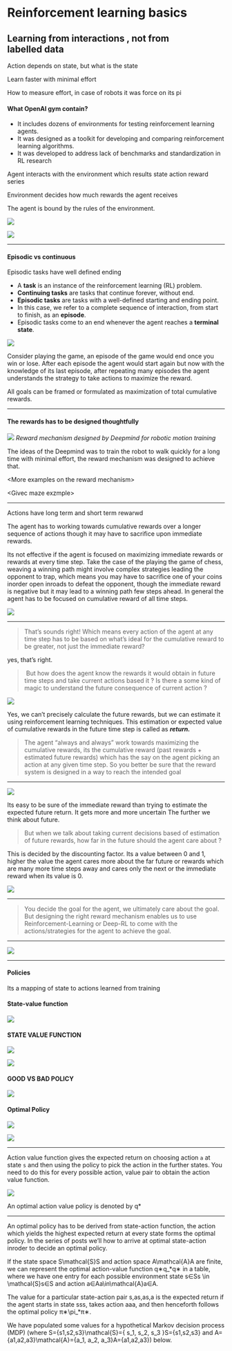 # Reinforcement learning basics

## Learning from interactions&nbsp;, not from labelled&nbsp;data

Action depends on state, but what is the state&nbsp;

Learn faster with minimal effort&nbsp;

How to measure effort, in case of robots it was force on its pi

#### What OpenAI gym&nbsp;contain?

- It includes dozens of environments for testing reinforcement learning agents.&nbsp;
- It was designed as a toolkit for developing and comparing reinforcement learning algorithms.&nbsp;
- It was developed to address lack of benchmarks and standardization in RL research

Agent interacts with the environment which results state action reward series&nbsp;

Environment decides how much rewards the agent receives&nbsp;

The agent is bound by the rules of the environment.

 ![](https://cdn-images-1.medium.com/max/1600/1*2IeyiutGmqkB3e7dIJ6U-A.jpeg)

 ![](https://cdn-images-1.medium.com/max/1600/1*nvD7SdPneUOek0tz9uRKUw.png)

* * *

#### Episodic vs continuous&nbsp;

Episodic tasks have well defined ending&nbsp;

- A **task** is an instance of the reinforcement learning (RL) problem.
- **Continuing tasks** are tasks that continue forever, without end.
- **Episodic tasks** are tasks with a well-defined starting and ending point.
- In this case, we refer to a complete sequence of interaction, from start to finish, as an **episode**.
- Episodic tasks come to an end whenever the agent reaches a **terminal state**.

 ![](https://cdn-images-1.medium.com/max/1200/1*HmD4hH0zNfIBoMBuNFAvhg.png)

Consider playing the game, an episode of the game would end once you win or lose. After each episode the agent would start again but now with the knowledge of its last episode, after repeating many episodes the agent understands the strategy to take actions to maximize the reward.

All goals can be framed or formulated as maximization of total cumulative rewards.

* * *

#### The rewards has to be designed thoughtfully&nbsp;

 ![](https://cdn-images-1.medium.com/max/2000/1*twqhvJlyvposftzFlQz2Eg.png)
*Reward mechanism designed by Deepmind for robotic motion&nbsp;training&nbsp;*

The ideas of the Deepmind was to train the robot to walk quickly for a long time with minimal effort, the reward mechanism was designed to achieve that.

\<More examples on the reward mechanism\>

\<Givec maze exzmple\>

* * *

Actions have long term and short term rewarwd&nbsp;

The agent has to working towards cumulative rewards over a longer sequence of actions though it may have to sacrifice upon immediate rewards.&nbsp;

Its not effective if the agent is focused on maximizing immediate rewards or rewards at every time step. Take the case of the playing the game of chess, weaving a winning path might involve complex strategies leading the opponent to trap, which means you may have to sacrifice one of your coins inorder open inroads to defeat the opponent, though the immediate reward is negative but it may lead to a winning path few steps ahead. In general the agent has to be focused on cumulative reward of all time steps.

 ![](https://cdn-images-1.medium.com/max/1600/1*eWnhJOPh_UXIM4cN-HGpFA.png)

* * *

> That’s sounds right! Which means every action of the agent at any time step has to be based on what’s ideal for the cumulative reward to be greater, not just the immediate reward?

yes, that’s right.

> &nbsp;But how does the agent know the rewards it would obtain in future time steps and take current actions based it&nbsp;? Is there a some kind of magic to understand the future consequence of current action&nbsp;?

 ![](https://cdn-images-1.medium.com/max/1200/1*Y5TKDOOcKqPxhOwmpXtSZg.png)

Yes, we can’t precisely calculate the future rewards, but we can estimate it using reinforcement learning techniques. This estimation or expected value of cumulative rewards in the future time step is called as **_return._**

>

> The agent “always and always” work towards maximizing the cumulative rewards, its the cumulative reward (past rewards + estimated future rewards) which has the say on the agent picking an action at any given time step. So you better be sure that the reward system is designed in a way to reach the intended&nbsp;goal

* * *

 ![](https://cdn-images-1.medium.com/max/1200/1*zOOlNjrDGLyGX40zzHQzuA.jpeg)

Its easy to be sure of the immediate reward than trying to estimate the expected future return. It gets more and more uncertain The further we think about future.&nbsp;

> But when we talk about taking current decisions based of estimation of future rewards, how far in the future should the agent care about&nbsp;?

This is decided by the discounting factor. Its a value between 0 and 1, higher the value the agent cares more about the far future or rewards which are many more time steps away and cares only the next or the immediate reward when its value is 0.

 ![](https://cdn-images-1.medium.com/max/1600/1*oB7sKXb-GpxuuIDz8pPwmg.png)

* * *

> You decide the goal for the agent, we ultimately care about the goal. But designing the right reward mechanism enables us to use Reinforcement-Learning or Deep-RL to come with the actions/strategies for the agent to achieve the&nbsp;goal.

* * *

 ![](https://cdn-images-1.medium.com/max/1600/1*l8sJLWcXKxeID0qD-QFeTQ.png)

* * *

#### Policies&nbsp;

Its a mapping of state to actions learned from training&nbsp;

#### State-value function

 ![](https://cdn-images-1.medium.com/max/1600/1*3IAYvy_-W3-vCOPRhCxJkg.png)

#### STATE VALUE&nbsp;FUNCTION&nbsp;

 ![](https://cdn-images-1.medium.com/max/2000/1*4g-I60HrYEhsFGEYmR9OwA.png)

 ![](https://cdn-images-1.medium.com/max/2000/1*1ya_sAS8cp9Ab8KKctMRqw.png)

#### GOOD VS BAD&nbsp;POLICY

 ![](https://cdn-images-1.medium.com/max/2000/1*2QpewsqyhxImcs51id3W-Q.png)

#### Optimal Policy

 ![](https://cdn-images-1.medium.com/max/1600/1*bgykgfj9WN-BlVO5OkPP3w.png)

 ![](https://cdn-images-1.medium.com/max/1600/1*q0keMwuTShBc7sL5DzKDZQ.png)

* * *

Action value function gives the expected return on choosing action `a` at state `s` and then using the policy to pick the action in the further states. You need to do this for every possible action, value pair to obtain the action value function.&nbsp;

 ![](https://cdn-images-1.medium.com/max/1600/1*tC_L-d0rRBliDRolrkLi0A.png)

An optimal action value policy is denoted by q\*

* * *

An optimal policy has to be derived from state-action function, the action which yields the highest expected return at every state forms the optimal policy. In the series of posts we’ll how to arrive at optimal state-action inroder to decide an optimal policy.&nbsp;

If the state space S\mathcal{S}S and action space A\mathcal{A}A are finite, we can represent the optimal action-value function q∗q\_\*q∗​ in a table, where we have one entry for each possible environment state s∈Ss \in \mathcal{S}s∈S and action a∈Aa\in\mathcal{A}a∈A.

The value for a particular state-action pair s,as,as,a is the expected return if the agent starts in state sss, takes action aaa, and then henceforth follows the optimal policy π∗\pi\_\*π∗​.

We have populated some values for a hypothetical Markov decision process (MDP) (where S={s1,s2,s3}\mathcal{S}=\{ s\_1, s\_2, s\_3 \}S={s1​,s2​,s3​} and A={a1,a2,a3}\mathcal{A}=\{a\_1, a\_2, a\_3\}A={a1​,a2​,a3​}) below.
